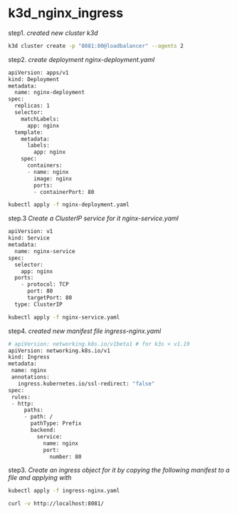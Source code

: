 # k3d_nginx_ingress


step1. *created new cluster k3d*

 ```zsh
 k3d cluster create -p "8081:80@loadbalancer" --agents 2

 ```

step2. *create deployment nginx-deployment.yaml*



```zsh
apiVersion: apps/v1
kind: Deployment
metadata:
  name: nginx-deployment
spec:
  replicas: 1
  selector:
    matchLabels:
      app: nginx
  template:
    metadata:
      labels:
        app: nginx
    spec:
      containers:
      - name: nginx
        image: nginx
        ports:
        - containerPort: 80

```

```zsh
kubectl apply -f nginx-deployment.yaml
```

step.3 *Create a ClusterIP service for it  nginx-service.yaml*

```zsh
apiVersion: v1
kind: Service
metadata:
  name: nginx-service
spec:
  selector:
    app: nginx
  ports:
    - protocol: TCP
      port: 80
      targetPort: 80
  type: ClusterIP

```

```zsh
kubectl apply -f nginx-service.yaml
```


 step4. *created new manifest file ingress-nginx.yaml* 

 ```zsh
 # apiVersion: networking.k8s.io/v1beta1 # for k3s < v1.19
apiVersion: networking.k8s.io/v1
kind: Ingress
metadata:
  name: nginx
  annotations:
    ingress.kubernetes.io/ssl-redirect: "false"
spec:
  rules:
  - http:
      paths:
      - path: /
        pathType: Prefix
        backend:
          service:
            name: nginx
            port:
              number: 80
 ```
step3. *Create an ingress object for it by copying the following manifest to a file and applying with*

```zsh 
kubectl apply -f ingress-nginx.yaml
```

```zsh
curl -v http://localhost:8081/
```